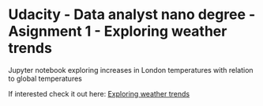 # Udacity - Data analyst nano degree - Asignment 1 - Exploring weather trends
Jupyter notebook exploring increases in London temperatures with relation to global temperatures

If interested check it out here: <a href="https://github.com/dirkjanbreeuwer/Project-1---Weather-Trends/blob/master/Weather%20trends%20analysis.ipynb">Exploring weather trends</a>
